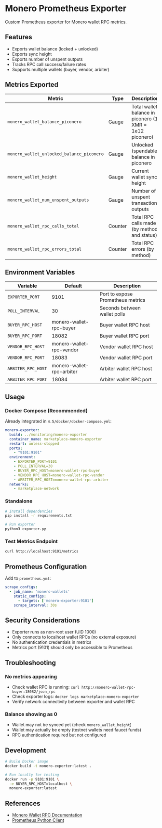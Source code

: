 # Monero Prometheus Exporter

Custom Prometheus exporter for Monero wallet RPC metrics.

## Features

- Exports wallet balance (locked + unlocked)
- Exports sync height
- Exports number of unspent outputs
- Tracks RPC call success/failure rates
- Supports multiple wallets (buyer, vendor, arbiter)

## Metrics Exported

| Metric | Type | Description |
|--------|------|-------------|
| `monero_wallet_balance_piconero` | Gauge | Total wallet balance in piconero (1 XMR = 1e12 piconero) |
| `monero_wallet_unlocked_balance_piconero` | Gauge | Unlocked (spendable) balance in piconero |
| `monero_wallet_height` | Gauge | Current wallet sync height |
| `monero_wallet_num_unspent_outputs` | Gauge | Number of unspent transaction outputs |
| `monero_wallet_rpc_calls_total` | Counter | Total RPC calls made (by method and status) |
| `monero_wallet_rpc_errors_total` | Counter | Total RPC errors (by method) |

## Environment Variables

| Variable | Default | Description |
|----------|---------|-------------|
| `EXPORTER_PORT` | 9101 | Port to expose Prometheus metrics |
| `POLL_INTERVAL` | 30 | Seconds between wallet polls |
| `BUYER_RPC_HOST` | monero-wallet-rpc-buyer | Buyer wallet RPC host |
| `BUYER_RPC_PORT` | 18082 | Buyer wallet RPC port |
| `VENDOR_RPC_HOST` | monero-wallet-rpc-vendor | Vendor wallet RPC host |
| `VENDOR_RPC_PORT` | 18083 | Vendor wallet RPC port |
| `ARBITER_RPC_HOST` | monero-wallet-rpc-arbiter | Arbiter wallet RPC host |
| `ARBITER_RPC_PORT` | 18084 | Arbiter wallet RPC port |

## Usage

### Docker Compose (Recommended)

Already integrated in `4.5/docker/docker-compose.yml`:

```yaml
monero-exporter:
  build: ../monitoring/monero-exporter
  container_name: marketplace-monero-exporter
  restart: unless-stopped
  ports:
    - "9101:9101"
  environment:
    - EXPORTER_PORT=9101
    - POLL_INTERVAL=30
    - BUYER_RPC_HOST=monero-wallet-rpc-buyer
    - VENDOR_RPC_HOST=monero-wallet-rpc-vendor
    - ARBITER_RPC_HOST=monero-wallet-rpc-arbiter
  networks:
    - marketplace-network
```

### Standalone

```bash
# Install dependencies
pip install -r requirements.txt

# Run exporter
python3 exporter.py
```

### Test Metrics Endpoint

```bash
curl http://localhost:9101/metrics
```

## Prometheus Configuration

Add to `prometheus.yml`:

```yaml
scrape_configs:
  - job_name: 'monero-wallets'
    static_configs:
      - targets: ['monero-exporter:9101']
    scrape_interval: 30s
```

## Security Considerations

- Exporter runs as non-root user (UID 1000)
- Only connects to localhost wallet RPCs (no external exposure)
- No authentication credentials in metrics
- Metrics port (9101) should only be accessible to Prometheus

## Troubleshooting

### No metrics appearing

- Check wallet RPC is running: `curl http://monero-wallet-rpc-buyer:18082/json_rpc`
- Check exporter logs: `docker logs marketplace-monero-exporter`
- Verify network connectivity between exporter and wallet RPC

### Balance showing as 0

- Wallet may not be synced yet (check `monero_wallet_height`)
- Wallet may actually be empty (testnet wallets need faucet funds)
- RPC authentication required but not configured

## Development

```bash
# Build Docker image
docker build -t monero-exporter:latest .

# Run locally for testing
docker run -p 9101:9101 \
  -e BUYER_RPC_HOST=localhost \
  monero-exporter:latest
```

## References

- [Monero Wallet RPC Documentation](https://www.getmonero.org/resources/developer-guides/wallet-rpc.html)
- [Prometheus Python Client](https://github.com/prometheus/client_python)
